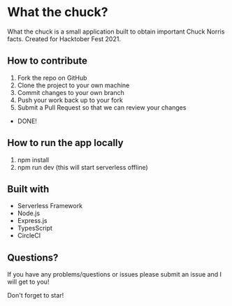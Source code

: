 # What the chuck?

What the chuck is a small application built to obtain important Chuck Norris facts. Created for Hacktober Fest 2021.

## How to contribute

1. Fork the repo on GitHub
2. Clone the project to your own machine
3. Commit changes to your own branch
4. Push your work back up to your fork
5. Submit a Pull Request so that we can review your changes

- DONE!

## How to run the app locally

1. npm install
2. npm run dev (this will start serverless offline)

## Built with

- Serverless Framework
- Node.js
- Express.js
- TypesScript
- CircleCI

## Questions?

If you have any problems/questions or issues please submit an issue and I will get to you!

Don't forget to star!
